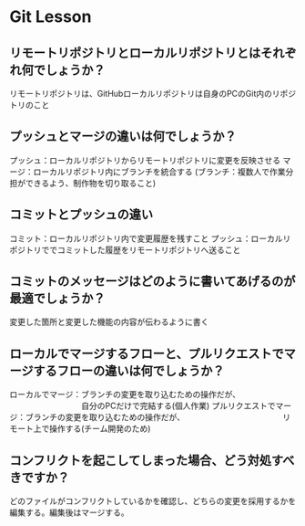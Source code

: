 # Git Lesson

## リモートリポジトリとローカルリポジトリとはそれぞれ何でしょうか？
リモートリポジトリは、GitHubローカルリポジトリは自身のPCのGit内のリポジトリのこと


## プッシュとマージの違いは何でしょうか？
プッシュ：ローカルリポジトリからリモートリポジトリに変更を反映させる
マージ：ローカルリポジトリ内にブランチを統合する
(ブランチ：複数人で作業分担ができるよう、制作物を切り取ること)



## コミットとプッシュの違い
コミット：ローカルリポジトリ内で変更履歴を残すこと
プッシュ：ローカルリポジトリででコミットした履歴をリモートリポジトリへ送ること


## コミットのメッセージはどのように書いてあげるのが最適でしょうか？
変更した箇所と変更した機能の内容が伝わるように書く


## ローカルでマージするフローと、プルリクエストでマージするフローの違いは何でしょうか？
ローカルでマージ：ブランチの変更を取り込むための操作だが、
　　　　　　　　　自分のPCだけで完結する(個人作業)
プルリクエストでマージ：ブランチの変更を取り込むための操作だが、
　　　　　　　　　　　　リモート上で操作する(チーム開発のため)



## コンフリクトを起こしてしまった場合、どう対処すべきですか？
どのファイルがコンフリクトしているかを確認し、どちらの変更を採用するかを編集する。編集後はマージする。